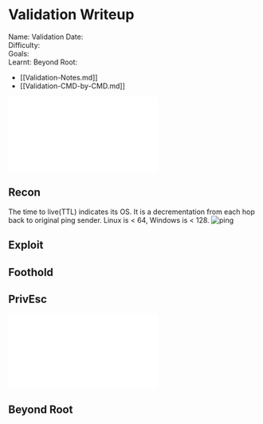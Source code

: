 # Validation Writeup

Name: Validation
Date:  
Difficulty:  
Goals:  
Learnt:
Beyond Root:

- [[Validation-Notes.md]]
- [[Validation-CMD-by-CMD.md]]


![](Validation-map.excalidraw.md)

## Recon

The time to live(TTL) indicates its OS. It is a decrementation from each hop back to original ping sender. Linux is < 64, Windows is < 128.
![ping](Screenshots/ping.png)
	
## Exploit

## Foothold

## PrivEsc

![](Validation-map.excalidraw.md)

## Beyond Root


